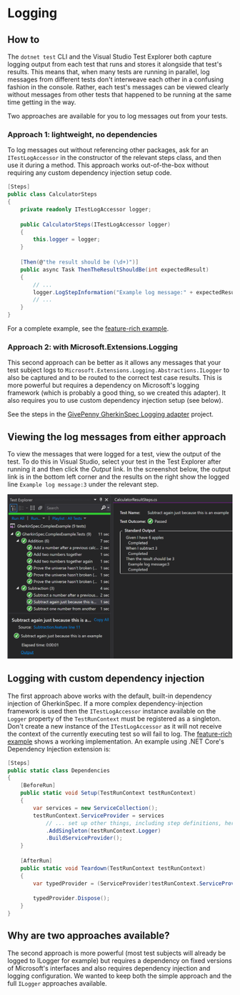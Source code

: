 # Logging

## How to

The `dotnet test` CLI and the Visual Studio Test Explorer both capture logging output from each test that runs and stores it alongside that test's results.  This means that, when many tests are running in parallel, log messages from different tests don't interweave each other in a confusing fashion in the console.  Rather, each test's messages can be viewed clearly without messages from other tests that happened to be running at the same time getting in the way.  

Two approaches are available for you to log messages out from your tests.

### Approach 1: lightweight, no dependencies

To log messages out without referencing other packages, ask for an `ITestLogAccessor` in the constructor of the relevant steps class, and then use it during a method.  This approach works out-of-the-box without requiring any custom dependency injection setup code.

```csharp
[Steps]
public class CalculatorSteps
{
    private readonly ITestLogAccessor logger;

    public CalculatorSteps(ITestLogAccessor logger)
    {
        this.logger = logger;
    }

    [Then(@"the result should be (\d+)")]
    public async Task ThenTheResultShouldBe(int expectedResult)
    {
        // ...
        logger.LogStepInformation("Example log message:" + expectedResult);
        // ...
    }
}
```

For a complete example, see the [feature-rich example](https://github.com/GivePenny/GherkinSpec.ComplexExample).

### Approach 2: with Microsoft.Extensions.Logging

This second approach can be better as it allows any messages that your test subject logs to `Microsoft.Extensions.Logging.Abstractions.ILogger` to also be captured and to be routed to the correct test case results.  This is more powerful but requires a dependency on Microsoft's logging framework (which is probably a good thing, so we created this adapter).  It also requires you to use custom dependency injection setup (see below).

See the steps in the [GivePenny GherkinSpec Logging adapter](https://github.com/GivePenny/GherkinSpec.Logging/Readme.md) project.

## Viewing the log messages from either approach

To view the messages that were logged for a test, view the output of the test.  To do this in Visual Studio, select your test in the Test Explorer after running it and then click the _Output_ link.  In the screenshot below, the output link is in the bottom left corner and the results on the right show the logged line `Example log message:3` under the relevant step.

![Screenshot showing Visual Studio Test Explorer and a test ouput](OutputLogMessage.png)

## Logging with custom dependency injection

The first approach above works with the default, built-in dependency injection of GherkinSpec.  If a more complex dependency-injection framework is used then the `ITestLogAccessor` instance available on the `Logger` property of the `TestRunContext` must be registered as a singleton.  Don't create a new instance of the `ITestLogAccessor` as it will not receive the context of the currently executing test so will fail to log.  The [feature-rich example](https://github.com/GivePenny/GherkinSpec.ComplexExample) shows a working implementation.  An example using .NET Core's Dependency Injection extension is:

```csharp
[Steps]
public static class Dependencies
{
    [BeforeRun]
    public static void Setup(TestRunContext testRunContext)
    {
        var services = new ServiceCollection();
        testRunContext.ServiceProvider = services
            // ... set up other things, including step definitions, here
            .AddSingleton(testRunContext.Logger)
            .BuildServiceProvider();
    }

    [AfterRun]
    public static void Teardown(TestRunContext testRunContext)
    {
        var typedProvider = (ServiceProvider)testRunContext.ServiceProvider;

        typedProvider.Dispose();
    }
}
```

## Why are two approaches available?

The second approach is more powerful (most test subjects will already be logged to ILogger for example) but requires a dependency on fixed versions of Microsoft's interfaces and also requires dependency injection and logging configuration.  We wanted to keep both the simple approach and the full `ILogger` approaches available.
